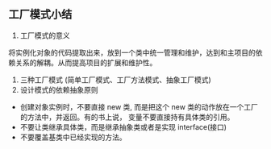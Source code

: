 ## 工厂模式小结

1.  工厂模式的意义

将实例化对象的代码提取出来，放到一个类中统一管理和维护，达到和主项目的依赖关系的解耦。从而提高项目的扩展和维护性。

1.  三种工厂模式 (简单工厂模式、工厂方法模式、抽象工厂模式)
2.  设计模式的依赖抽象原则

*   创建对象实例时，不要直接 new 类, 而是把这个 new 类的动作放在一个工厂的方法中，并返回。有的书上说， 变量不要直接持有具体类的引用。
*   不要让类继承具体类，而是继承抽象类或者是实现 interface(接口)
*   不要覆盖基类中已经实现的方法。